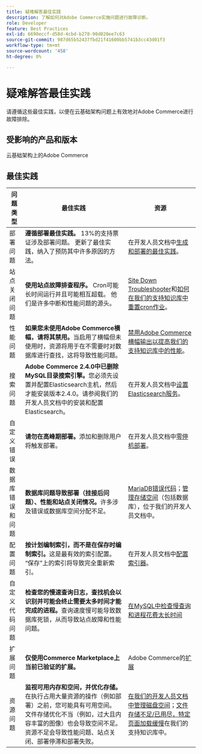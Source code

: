 ```yaml
---
title: 疑难解答最佳实践
description: 了解如何对Adobe Commerce实施问题进行故障诊断。
role: Developer
feature: Best Practices
exl-id: 6690eccf-d58d-4cbd-b278-90d020ee7c63
source-git-commit: 987d65b52437fbd21f41600bb5741b3cc43d01f3
workflow-type: tm+mt
source-wordcount: '458'
ht-degree: 0%

---
```


# 疑难解答最佳实践

请遵循这些最佳实践，以便在云基础架构问题上有效地对Adobe Commerce进行故障排除。

## 受影响的产品和版本

云基础架构上的Adobe Commerce

## 最佳实践

| 问题类型 | 最佳实践 | 资源 |
|----------------------------|----------------------------------------------------------------------------------------------------------------------------------------------------------------------------------------------------------------------------------------------------------------------------------------------------------------------------------------------------------------------------------------------------|-------------------------------------------------------------------------------------------------------------------------------------------------------------------------------------------------------------------------------------------------------------------------------------------------------------------------------------------------------------------------------------------------------|
| 部署问题 | **遵循部署最佳实践。** 13%的支持票证涉及部署问题。 更新了最佳实践，纳入了预防其中许多原因的方法。 | 在开发人员文档中[生成和部署的最佳实践](https://experienceleague.adobe.com/zh-hans/docs/commerce-cloud-service/user-guide/develop/deploy/best-practices#best-practices)。 |
| 站点关闭问题 | **使用站点故障排查程序。** Cron可能长时间运行并且可能相互超载。 他们是许多中断和性能问题的源头。 | [Site Down Troubleshooter](https://experienceleague.adobe.com/docs/commerce-knowledge-base/kb/troubleshooting/site-down-or-unresponsive/magento-site-down-troubleshooter.html?lang=zh-Hans)和[如何在我们的支持知识库中重置cron作业](https://experienceleague.adobe.com/docs/commerce-knowledge-base/kb/troubleshooting/miscellaneous/cron-job-is-stuck-in-running-status.html?lang=zh-Hans)。 |
| 性能问题 | **如果您未使用Adobe Commerce横幅，请将其禁用。**&#x200B;当启用了横幅但未使用时，资源将用于在不需要时对数据库进行查找，这将导致性能问题。 | [禁用Adobe Commerce横幅输出以提高我们的支持知识库中的性能](https://experienceleague.adobe.com/docs/commerce-knowledge-base/kb/troubleshooting/miscellaneous/disable-magento-banner-output-to-improve-site-performance.html?lang=zh-Hans)。 |
| 搜索问题 | **Adobe Commerce 2.4.0中已删除MySQL目录搜索引擎。**&#x200B;您必须先设置并配置Elasticsearch主机，然后才能安装版本2.4.0。请参阅我们的开发人员文档中的安装和配置Elasticsearch。 | 在开发人员文档中[设置Elasticsearch服务](https://experienceleague.adobe.com/zh-hans/docs/commerce-cloud-service/user-guide/configure/service/elasticsearch)。 |
| 自定义错误 | **请勿在高峰期部署。**&#x200B;添加和删除用户将触发部署。 | 在开发人员文档中[零停机部署](https://experienceleague.adobe.com/zh-hans/docs/commerce-cloud-service/user-guide/develop/deploy/reduce-downtime)。 |
| 数据库错误和问题 | **数据库问题导致部署（挂接后问题）、性能和站点关闭情况。**&#x200B;许多涉及错误或数据库空间分配不足。 | [MariaDB错误代码](https://mariadb.com/kb/en/library/mariadb-error-codes/#mariadb-specific-error-codes)；[管理存储空间](https://experienceleague.adobe.com/zh-hans/docs/commerce-cloud-service/user-guide/develop/storage/manage-disk-space)（包括数据库），位于我们的开发人员文档中。 |
| 配置问题 | **按计划编制索引，而不是在保存时编制索引。**&#x200B;这是最有效的索引配置。 “保存”上的索引将导致完全重新索引。 | 在开发人员文档中[配置索引器](../../../configuration/cli/manage-indexers.md#configure-indexers)。 |
| 自定义代码问题 | **检查您的慢速查询日志，查找机会以识别并可能会终止需要太多时间才能完成的进程。**&#x200B;查询速度慢可能导致数据库死锁，从而导致站点故障和性能问题。 | [在MySQL中检查慢查询和进程花费太长时间](https://experienceleague.adobe.com/docs/commerce-knowledge-base/kb/troubleshooting/database/checking-slow-queries-and-processes-mysql.html?lang=zh-Hans) |
| 扩展问题 | **仅使用Commerce Marketplace上当前已验证的扩展。** | Adobe Commerce的[扩展](https://marketplace.magento.com/extensions.html) |
| 资源问题 | **监视可用内存和空间，并优化存储。**&#x200B;在执行占用大量资源的操作（例如部署）之前，您可能具有可用空间。 文件存储优化不当（例如，过大且内容丰富的图像）也会导致空间不足。 资源不足会导致性能问题、站点关闭、部署停滞和部署失败。 | [在我们的开发人员文档中管理磁盘空间](https://experienceleague.adobe.com/zh-hans/docs/commerce-cloud-service/user-guide/develop/storage/manage-disk-space)；[文件存储不足/已用尽，特定页面加载缓慢](https://experienceleague.adobe.com/docs/commerce-knowledge-base/kb/troubleshooting/miscellaneous/file-storage-low-specific-page-loads-are-slow.html?lang=zh-Hans)在我们的支持知识库中。 |
